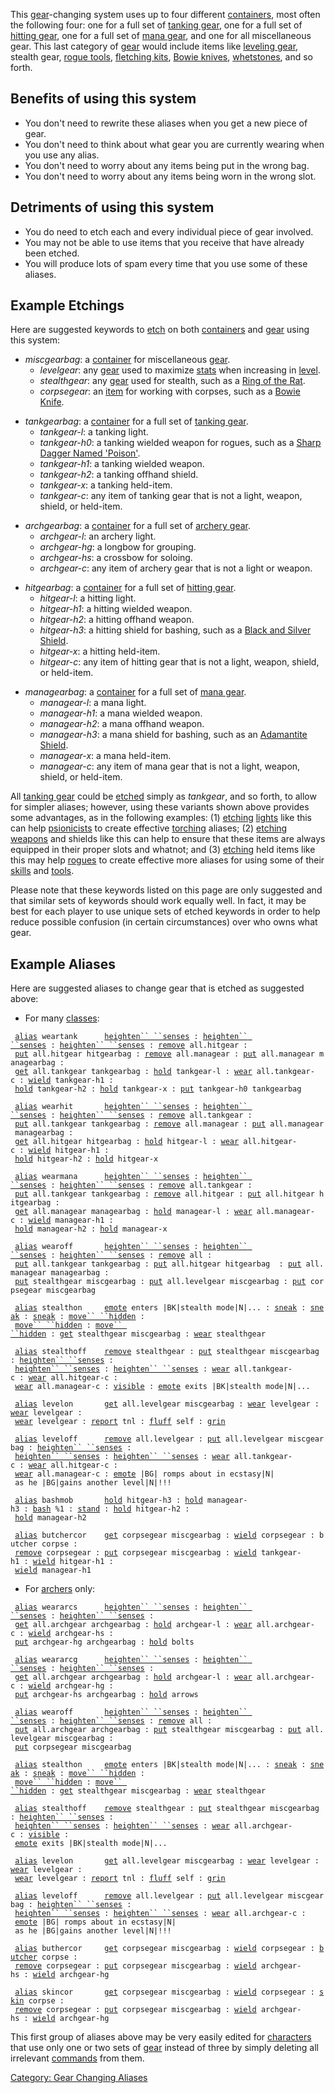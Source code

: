 This [gear](:Category:_Gear "wikilink")-changing system uses up to four
different [containers](:Category:_Containers "wikilink"), most often the
following four: one for a full set of [tanking
gear](:Category:_Tank_Gear "wikilink"), one for a full set of [hitting
gear](:Category:_Hit_Gear "wikilink"), one for a full set of [mana
gear](:Category:_Mana_Gear "wikilink"), and one for all miscellaneous
gear. This last category of [gear](:Category:_Gear "wikilink") would
include items like [leveling gear](:Category:_Level_Gear "wikilink"),
stealth gear, [rogue tools](:Category:_Rogue_Tools "wikilink"),
[fletching kits](Fletching_Tools_And_Materials "wikilink"), [Bowie
knives](Standard_Issue_Bowie_Knife "wikilink"),
[whetstones](Whetstone "wikilink"), and so forth.

## Benefits of using this system

-   You don't need to rewrite these aliases when you get a new piece of
    gear.
-   You don't need to think about what gear you are currently wearing
    when you use any alias.
-   You don't need to worry about any items being put in the wrong bag.
-   You don't need to worry about any items being worn in the wrong
    slot.

## Detriments of using this system

-   You do need to etch each and every individual piece of gear
    involved.
-   You may not be able to use items that you receive that have already
    been etched.
-   You will produce lots of spam every time that you use some of these
    aliases.

## Example Etchings

Here are suggested keywords to [etch](Etch "wikilink") on both
[containers](:Category:_Containers "wikilink") and
[gear](:Category:_Gear "wikilink") using this system:

-   *miscgearbag*: a [container](:Category:_Containers "wikilink") for
    miscellaneous [gear](:Category:_Gear "wikilink").
    -   *levelgear*: any [gear](:Category:_Gear "wikilink") used to
        maximize [stats](:Category:_Statistics "wikilink") when
        increasing in [level](Level "wikilink").
    -   *stealthgear*: any [gear](:Category:_Gear "wikilink") used for
        stealth, such as a [Ring of the
        Rat](Ring_Of_The_Rat "wikilink").
    -   *corpsegear*: an [item](:Category:_Objects "wikilink") for
        working with corpses, such as a [Bowie
        Knife](Standard_Issue_Bowie_Knife "wikilink").

<!-- -->

-   *tankgearbag*: a [container](:Category:_Containers "wikilink") for a
    full set of [tanking gear](:Category:_Tank_Gear "wikilink").
    -   *tankgear-l*: a tanking light.
    -   *tankgear-h0*: a tanking wielded weapon for rogues, such as a
        [Sharp Dagger Named
        'Poison'](Sharp_Dagger_Named_'Poison' "wikilink").
    -   *tankgear-h1*: a tanking wielded weapon.
    -   *tankgear-h2*: a tanking offhand shield.
    -   *tankgear-x*: a tanking held-item.
    -   *tankgear-c*: any item of tanking gear that is not a light,
        weapon, shield, or held-item.

<!-- -->

-   *archgearbag*: a [container](:Category:_Containers "wikilink") for a
    full set of [archery gear](:Category:_Archer_Gear "wikilink").
    -   *archgear-l*: an archery light.
    -   *archgear-hg*: a longbow for grouping.
    -   *archgear-hs*: a crossbow for soloing.
    -   *archgear-c*: any item of archery gear that is not a light or
        weapon.

<!-- -->

-   *hitgearbag*: a [container](:Category:_Containers "wikilink") for a
    full set of [hitting gear](:Category:_Hit_Gear "wikilink").
    -   *hitgear-l*: a hitting light.
    -   *hitgear-h1*: a hitting wielded weapon.
    -   *hitgear-h2*: a hitting offhand weapon.
    -   *hitgear-h3*: a hitting shield for bashing, such as a [Black and
        Silver Shield](Black_And_Silver_Shield "wikilink").
    -   *hitgear-x*: a hitting held-item.
    -   *hitgear-c*: any item of hitting gear that is not a light,
        weapon, shield, or held-item.

<!-- -->

-   *managearbag*: a [container](:Category:_Containers "wikilink") for a
    full set of [mana gear](:Category:_Mana_Gear "wikilink").
    -   *managear-l*: a mana light.
    -   *managear-h1*: a mana wielded weapon.
    -   *managear-h2*: a mana offhand weapon.
    -   *managear-h3*: a mana shield for bashing, such as an [Adamantite
        Shield](Adamantite_Shield "wikilink").
    -   *managear-x*: a mana held-item.
    -   *managear-c*: any item of mana gear that is not a light, weapon,
        shield, or held-item.

All [tanking gear](:Category:_Tank_Gear "wikilink") could be
[etched](Etch "wikilink") simply as *tankgear*, and so forth, to allow
for simpler aliases; however, using these variants shown above provides
some advantages, as in the following examples: (1)
[etching](Etch "wikilink") [lights](:Category:_Lights "wikilink") like
this can help [psionicists](:Category:_Psionicists "wikilink") to create
effective [torching](Torch_(spell) "wikilink") aliases; (2)
[etching](Etch "wikilink") [weapons](:Category:_Weapons "wikilink") and
shields like this can help to ensure that these items are always
equipped in their proper slots and whatnot; and (3)
[etching](Etch "wikilink") held items like this may help
[rogues](:Category:_Rogues "wikilink") to create effective more aliases
for using some of their
[skills](:Category:_Rogue_Skills_And_Spells "wikilink") and
[tools](:Category:_Rogue_Tools "wikilink").

Please note that these keywords listed on this page are only suggested
and that similar sets of keywords should work equally well. In fact, it
may be best for each player to use unique sets of etched keywords in
order to help reduce possible confusion (in certain circumstances) over
who owns what gear.

## Example Aliases

Here are suggested aliases to change gear that is etched as suggested
above:

-   For many [classes](:Category:_Classes "wikilink"):

` `[`alias`](Alias "wikilink")` weartank      `[`heighten`` ``senses`](Heighten_Senses "wikilink")` : `[`heighten`` ``senses`](Heighten_Senses "wikilink")` : `[`heighten`` ``senses`](Heighten_Senses "wikilink")` : `[`remove`](Remove "wikilink")` all.hitgear :`  
` `[`put`](Put "wikilink")` all.hitgear hitgearbag : `[`remove`](Remove "wikilink")` all.managear : `[`put`](Put "wikilink")` all.managear managearbag :`  
` `[`get`](Get "wikilink")` all.tankgear tankgearbag : `[`hold`](Hold "wikilink")` tankgear-l : `[`wear`](Wear "wikilink")` all.tankgear-c : `[`wield`](Wield "wikilink")` tankgear-h1 :`  
` `[`hold`](Hold "wikilink")` tankgear-h2 : `[`hold`](Hold "wikilink")` tankgear-x : `[`put`](Put "wikilink")` tankgear-h0 tankgearbag`

` `[`alias`](Alias "wikilink")` wearhit       `[`heighten`` ``senses`](Heighten_Senses "wikilink")` : `[`heighten`` ``senses`](Heighten_Senses "wikilink")` : `[`heighten`` ``senses`](Heighten_Senses "wikilink")` : `[`remove`](Remove "wikilink")` all.tankgear :`  
` `[`put`](Put "wikilink")` all.tankgear tankgearbag : `[`remove`](Remove "wikilink")` all.managear : `[`put`](Put "wikilink")` all.managear managearbag :`  
` `[`get`](Get "wikilink")` all.hitgear hitgearbag : `[`hold`](Hold "wikilink")` hitgear-l : `[`wear`](Wear "wikilink")` all.hitgear-c : `[`wield`](Wield "wikilink")` hitgear-h1 :`  
` `[`hold`](Hold "wikilink")` hitgear-h2 : `[`hold`](Hold "wikilink")` hitgear-x`

` `[`alias`](Alias "wikilink")` wearmana      `[`heighten`` ``senses`](Heighten_Senses "wikilink")` : `[`heighten`` ``senses`](Heighten_Senses "wikilink")` : `[`heighten`` ``senses`](Heighten_Senses "wikilink")` : `[`remove`](Remove "wikilink")` all.tankgear :`  
` `[`put`](Put "wikilink")` all.tankgear tankgearbag : `[`remove`](Remove "wikilink")` all.hitgear : `[`put`](Put "wikilink")` all.hitgear hitgearbag :`  
` `[`get`](Get "wikilink")` all.managear managearbag : `[`hold`](Hold "wikilink")` managear-l : `[`wear`](Wear "wikilink")` all.managear-c : `[`wield`](Wield "wikilink")` managear-h1 :`  
` `[`hold`](Hold "wikilink")` managear-h2 : `[`hold`](Hold "wikilink")` managear-x`

` `[`alias`](Alias "wikilink")` wearoff       `[`heighten`` ``senses`](Heighten_Senses "wikilink")` : `[`heighten`` ``senses`](Heighten_Senses "wikilink")` : `[`heighten`` ``senses`](Heighten_Senses "wikilink")` : `[`remove`](Remove "wikilink")` all :`  
` `[`put`](Put "wikilink")` all.tankgear tankgearbag : `[`put`](Put "wikilink")` all.hitgear hitgearbag  : `[`put`](Put "wikilink")` all.managear managearbag :`  
` `[`put`](Put "wikilink")` stealthgear miscgearbag : `[`put`](Put "wikilink")` all.levelgear miscgearbag : `[`put`](Put "wikilink")` corpsegear miscgearbag`

` `[`alias`](Alias "wikilink")` stealthon     `[`emote`](Emote "wikilink")` enters |BK|stealth mode|N|... : `[`sneak`](Sneak "wikilink")` : `[`sneak`](Sneak "wikilink")` : `[`sneak`](Sneak "wikilink")` : `[`move`` ``hidden`](Move_Hidden "wikilink")` :`  
` `[`move`` ``hidden`](Move_Hidden "wikilink")` : `[`move`` ``hidden`](Move_Hidden "wikilink")` : `[`get`](Get "wikilink")` stealthgear miscgearbag : `[`wear`](Wear "wikilink")` stealthgear`

` `[`alias`](Alias "wikilink")` stealthoff    `[`remove`](Remove "wikilink")` stealthgear : `[`put`](Put "wikilink")` stealthgear miscgearbag : `[`heighten`` ``senses`](Heighten_Senses "wikilink")` :`  
` `[`heighten`` ``senses`](Heighten_Senses "wikilink")` : `[`heighten`` ``senses`](Heighten_Senses "wikilink")` : `[`wear`](Wear "wikilink")` all.tankgear-c : `[`wear`](Wear "wikilink")` all.hitgear-c :`  
` `[`wear`](Wear "wikilink")` all.managear-c : `[`visible`](Visible "wikilink")` : `[`emote`](Emote "wikilink")` exits |BK|stealth mode|N|...`

` `[`alias`](Alias "wikilink")` levelon       `[`get`](Get "wikilink")` all.levelgear miscgearbag : `[`wear`](Wear "wikilink")` levelgear : `[`wear`](Wear "wikilink")` levelgear :`  
` `[`wear`](Wear "wikilink")` levelgear : `[`report`](Report "wikilink")` tnl : `[`fluff`](Fluff "wikilink")` self : `[`grin`](Grin "wikilink")

` `[`alias`](Alias "wikilink")` leveloff      `[`remove`](Remove "wikilink")` all.levelgear : `[`put`](Put "wikilink")` all.levelgear miscgearbag : `[`heighten`` ``senses`](Heighten_Senses "wikilink")` :`  
` `[`heighten`` ``senses`](Heighten_Senses "wikilink")` : `[`heighten`` ``senses`](Heighten_Senses "wikilink")` : `[`wear`](Wear "wikilink")` all.tankgear-c : `[`wear`](Wear "wikilink")` all.hitgear-c :`  
` `[`wear`](Wear "wikilink")` all.managear-c : `[`emote`](Emote "wikilink")` |BG| romps about in ecstasy|N| as he |BG|gains another level|N|!!!`

` `[`alias`](Alias "wikilink")` bashmob       `[`hold`](Hold "wikilink")` hitgear-h3 : `[`hold`](Hold "wikilink")` managear-h3 : `[`bash`](Bash "wikilink")` %1 : `[`stand`](Stand "wikilink")` : `[`hold`](Hold "wikilink")` hitgear-h2 :`  
` `[`hold`](Hold "wikilink")` managear-h2`

` `[`alias`](Alias "wikilink")` butchercor    `[`get`](Get "wikilink")` corpsegear miscgearbag : `[`wield`](Wield "wikilink")` corpsegear : butcher corpse :`  
` `[`remove`](Remove "wikilink")` corpsegear : `[`put`](Put "wikilink")` corpsegear miscgearbag : `[`wield`](Wield "wikilink")` tankgear-h1 : `[`wield`](Wield "wikilink")` hitgear-h1 :`  
` `[`wield`](Wield "wikilink")` managear-h1`

-   For [archers](:Category:_Archers "wikilink") only:

` `[`alias`](Alias "wikilink")` weararcs      `[`heighten`` ``senses`](Heighten_Senses "wikilink")` : `[`heighten`` ``senses`](Heighten_Senses "wikilink")` : `[`heighten`` ``senses`](Heighten_Senses "wikilink")` :`  
` `[`get`](Get "wikilink")` all.archgear archgearbag : `[`hold`](Hold "wikilink")` archgear-l : `[`wear`](Wear "wikilink")` all.archgear-c : `[`wield`](Wield "wikilink")` archgear-hs :`  
` `[`put`](Put "wikilink")` archgear-hg archgearbag : `[`hold`](Hold "wikilink")` bolts`

` `[`alias`](Alias "wikilink")` weararcg      `[`heighten`` ``senses`](Heighten_Senses "wikilink")` : `[`heighten`` ``senses`](Heighten_Senses "wikilink")` : `[`heighten`` ``senses`](Heighten_Senses "wikilink")` :`  
` `[`get`](Get "wikilink")` all.archgear archgearbag : `[`hold`](Hold "wikilink")` archgear-l : `[`wear`](Wear "wikilink")` all.archgear-c : `[`wield`](Wield "wikilink")` archgear-hg :`  
` `[`put`](Put "wikilink")` archgear-hs archgearbag : `[`hold`](Hold "wikilink")` arrows`

` `[`alias`](Alias "wikilink")` wearoff       `[`heighten`` ``senses`](Heighten_Senses "wikilink")` : `[`heighten`` ``senses`](Heighten_Senses "wikilink")` : `[`heighten`` ``senses`](Heighten_Senses "wikilink")` : `[`remove`](Remove "wikilink")` all :`  
` `[`put`](Put "wikilink")` all.archgear archgearbag : `[`put`](Put "wikilink")` stealthgear miscgearbag : `[`put`](Put "wikilink")` all.levelgear miscgearbag :`  
` `[`put`](Put "wikilink")` corpsegear miscgearbag`

` `[`alias`](Alias "wikilink")` stealthon     `[`emote`](Emote "wikilink")` enters |BK|stealth mode|N|... : `[`sneak`](Sneak "wikilink")` : `[`sneak`](Sneak "wikilink")` : `[`sneak`](Sneak "wikilink")` : `[`move`` ``hidden`](Move_Hidden "wikilink")` :`  
` `[`move`` ``hidden`](Move_Hidden "wikilink")` : `[`move`` ``hidden`](Move_Hidden "wikilink")` : `[`get`](Get "wikilink")` stealthgear miscgearbag : `[`wear`](Wear "wikilink")` stealthgear`

` `[`alias`](Alias "wikilink")` stealthoff    `[`remove`](Remove "wikilink")` stealthgear : `[`put`](Put "wikilink")` stealthgear miscgearbag : `[`heighten`` ``senses`](Heighten_Senses "wikilink")` :`  
` `[`heighten`` ``senses`](Heighten_Senses "wikilink")` : `[`heighten`` ``senses`](Heighten_Senses "wikilink")` : `[`wear`](Wear "wikilink")` all.archgear-c : `[`visible`](Visible "wikilink")` :`  
` `[`emote`](Emote "wikilink")` exits |BK|stealth mode|N|...`

` `[`alias`](Alias "wikilink")` levelon       `[`get`](Get "wikilink")` all.levelgear miscgearbag : `[`wear`](Wear "wikilink")` levelgear : `[`wear`](Wear "wikilink")` levelgear :`  
` `[`wear`](Wear "wikilink")` levelgear : `[`report`](Report "wikilink")` tnl : `[`fluff`](Fluff "wikilink")` self : `[`grin`](Grin "wikilink")

` `[`alias`](Alias "wikilink")` leveloff      `[`remove`](Remove "wikilink")` all.levelgear : `[`put`](Put "wikilink")` all.levelgear miscgearbag : `[`heighten`` ``senses`](Heighten_Senses "wikilink")` :`  
` `[`heighten`` ``senses`](Heighten_Senses "wikilink")` : `[`heighten`` ``senses`](Heighten_Senses "wikilink")` : `[`wear`](Wear "wikilink")` all.archgear-c :`  
` `[`emote`](Emote "wikilink")` |BG| romps about in ecstasy|N| as he |BG|gains another level|N|!!!`

` `[`alias`](Alias "wikilink")` buthercor     `[`get`](Get "wikilink")` corpsegear miscgearbag : `[`wield`](Wield "wikilink")` corpsegear : `[`butcher`](Butcher "wikilink")` corpse :`  
` `[`remove`](Remove "wikilink")` corpsegear : `[`put`](Put "wikilink")` corpsegear miscgearbag : `[`wield`](Wield "wikilink")` archgear-hs : `[`wield`](Wield "wikilink")` archgear-hg`

` `[`alias`](Alias "wikilink")` skincor       `[`get`](Get "wikilink")` corpsegear miscgearbag : `[`wield`](Wield "wikilink")` corpsegear : `[`skin`](Skin "wikilink")` corpse :`  
` `[`remove`](Remove "wikilink")` corpsegear : `[`put`](Put "wikilink")` corpsegear miscgearbag : `[`wield`](Wield "wikilink")` archgear-hs : `[`wield`](Wield "wikilink")` archgear-hg`

This first group of aliases above may be very easily edited for
[characters](:Category:_Characters "wikilink") that use only one or two
sets of [gear](:Category:_Gear "wikilink") instead of three by simply
deleting all irrelevant [commands](:Category:_Commands "wikilink") from
them.

[Category: Gear Changing
Aliases](Category:_Gear_Changing_Aliases "wikilink")
